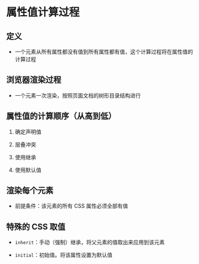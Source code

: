 # 属性值计算过程

## 定义

- 一个元素从所有属性都没有值到所有属性都有值，这个计算过程将在属性值的计算过程

## 浏览器渲染过程

- 一个元素一次渲染，按照页面文档的树形目录结构进行

## 属性值的计算顺序（从高到低）

1. 确定声明值

2. 层叠冲突

3. 使用继承

4. 使用默认值

## 渲染每个元素

- 前提条件：该元素的所有 CSS 属性必须全部有值

## 特殊的 CSS 取值

- `inherit`：手动（强制）继承，将父元素的值取出来应用到该元素

- `initial`：初始值。将该属性设置为默认值
